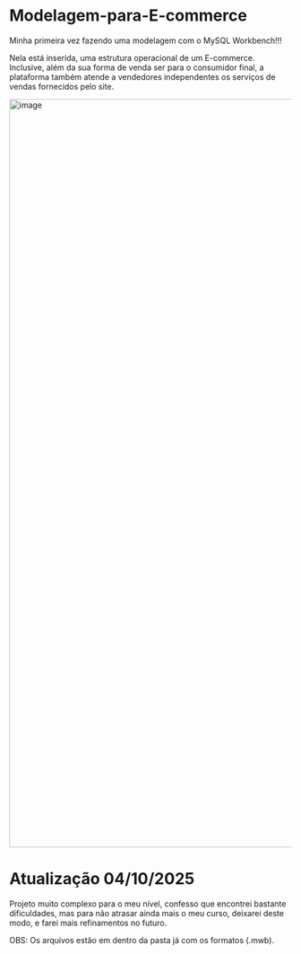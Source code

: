 # Modelagem-para-E-commerce
Minha primeira vez fazendo uma modelagem com o MySQL Workbench!!! 

Nela está inserida, uma estrutura operacional de um E-commerce. Inclusive, além da sua forma de venda ser para o consumidor final, a plataforma também atende a vendedores independentes os serviços de vendas fornecidos pelo site.

<img width="984" height="1334" alt="image" src="https://github.com/user-attachments/assets/de3ca949-3f49-4e8d-add7-cad50fcf2917" />

# Atualização 04/10/2025

Projeto muito complexo para o meu nível, confesso que encontrei bastante dificuldades, mas para não atrasar ainda mais o meu curso, deixarei deste modo, e farei mais refinamentos no futuro.

OBS: Os arquivos estão em dentro da pasta já com os formatos (.mwb).
